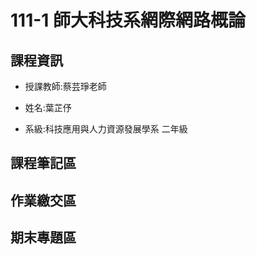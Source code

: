 # 111-1 師大科技系網際網路概論

## 課程資訊

- 授課教師:蔡芸琤老師

- 姓名:葉芷伃

- 系級:科技應用與人力資源發展學系 二年級

## 課程筆記區

## 作業繳交區

## 期末專題區
